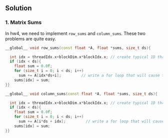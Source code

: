 <!--
 * @Author: LOTEAT
 * @Date: 2024-08-25 19:34:34
-->
## Solution

### 1. Matrix Sums
In hw4, we need to implement `row_sums` and `column_sums`. These two problems are quite easy.

```cpp
__global__ void row_sums(const float *A, float *sums, size_t ds){

  int idx = threadIdx.x+blockDim.x*blockIdx.x; // create typical 1D thread index from built-in variables
  if (idx < ds){
    float sum = 0.0f;
    for (size_t i = 0; i < ds; i++)
      sum += A[idx*ds+i];         // write a for loop that will cause the thread to iterate across a row, keeeping a running sum, and write the result to sums
    sums[idx] = sum;
}}

__global__ void column_sums(const float *A, float *sums, size_t ds){

  int idx = threadIdx.x+blockDim.x*blockIdx.x; // create typical 1D thread index from built-in variables
  if (idx < ds){
    float sum = 0.0f;
    for (size_t i = 0; i < ds; i++)
      sum += A[i*ds + idx];         // write a for loop that will cause the thread to iterate down a column, keeeping a running sum, and write the result to sums
    sums[idx] = sum;
}}
```